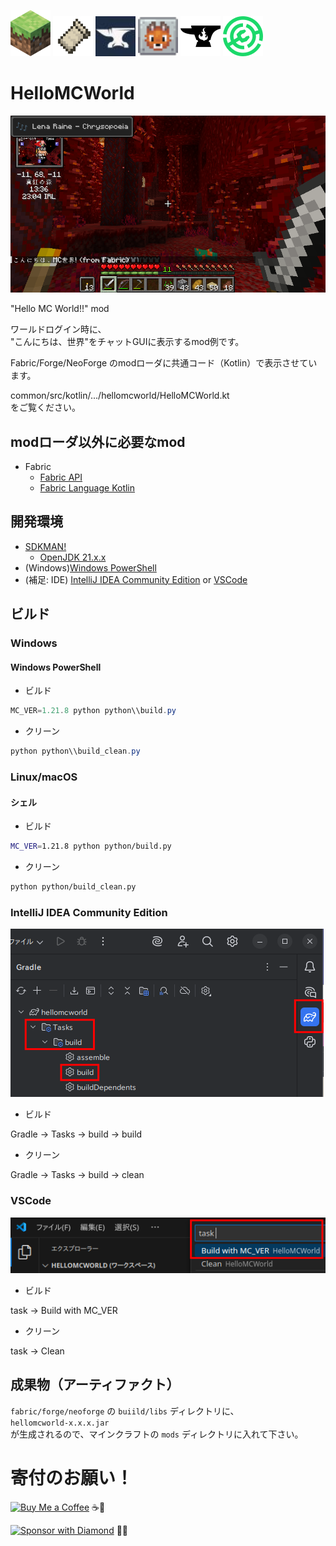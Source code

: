 [<img src="images/minecraft.svg" width="64" alt="Fabric icon">](https://www.minecraft.net/ja-jp/store/minecraft-java-bedrock-edition-pc) [<img src="images/fabric.png" width="64" alt="Fabric icon">](https://fabricmc.net/) [<img src="images/forge.jpeg" width="64" alt="Forge icon">](https://files.minecraftforge.net/net/minecraftforge/forge/) [<img src="images/neoforge.png" width="64" alt="NeoForge icon">](https://neoforged.net/) [<img src="images/curseforge.png" width="64" alt="CurseForge icon">](https://www.curseforge.com/) [<img src="images/modrinth.webp" width="64" alt="Modrinth icon">](https://modrinth.com/)  

# HelloMCWorld

![HelloMCWorld on Fabric](images/hellomcworld_fabric.png "HelloMCWorld on Fabric")

"Hello MC World!!" mod

ワールドログイン時に、  
"こんにちは、世界"をチャットGUIに表示するmod例です。

Fabric/Forge/NeoForge のmodローダに共通コード（Kotlin）で表示させています。

common/src/kotlin/.../hellomcworld/HelloMCWorld.kt  
をご覧ください。

## modローダ以外に必要なmod

- Fabric
  - [Fabric API](https://modrinth.com/mod/fabric-api)
  - [Fabric Language Kotlin](https://modrinth.com/mod/fabric-language-kotlin)

## 開発環境

- [SDKMAN!](https://sdkman.io/install)
  - [OpenJDK 21.x.x](https://sdkman.io/jdks/open)
- (Windows)[Windows PowerShell](https://learn.microsoft.com/ja-jp/powershell/scripting/install/installing-powershell-on-windows)
- (補足: IDE) [IntelliJ IDEA Community Edition](https://www.jetbrains.com/ja-jp/idea/download/) or [VSCode](https://code.visualstudio.com/)

## ビルド

### Windows

#### Windows PowerShell

- ビルド

``` powershell
MC_VER=1.21.8 python python\\build.py
```

- クリーン

``` powershell
python python\\build_clean.py
```

### Linux/macOS

#### シェル

- ビルド

``` bash
MC_VER=1.21.8 python python/build.py
```

- クリーン

``` bash
python python/build_clean.py
```

### IntelliJ IDEA Community Edition

![Build on IntelliJ IDEA](images/hellomcworld_build_intellij.png "Build on IntelliJ IDEA")

- ビルド

Gradle -> Tasks -> build -> build

- クリーン

Gradle -> Tasks -> build -> clean

### VSCode

![Build on VSCode](images/hellomcworld_build_vscode.png "[Build on VSCode")

- ビルド

task -> Build with MC_VER

- クリーン

task -> Clean

## 成果物（アーティファクト）

`fabric/forge/neoforge` の `buiild/libs` ディレクトリに、  
`hellomcworld-x.x.x.jar`  
が生成されるので、マインクラフトの `mods` ディレクトリに入れて下さい。

# 寄付のお願い！

[![Buy Me a Coffee](https://img.shields.io/badge/エメラルドなコーヒーを一杯おごって！-3C9A3C?style=for-the-badge&logo=minecraft)](https://coff.ee/azo234) ☕💚

[![Sponsor with Diamond](https://img.shields.io/badge/ダイヤモンドなスポンサーになって！-00ccff?style=for-the-badge&logo=minecraft)](https://github.com/sponsors/azo234) 💎✨
